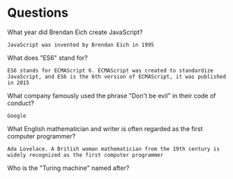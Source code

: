 # Questions

What year did Brendan Eich create JavaScript?

```
JavaScript was invented by Brendan Eich in 1995
```

What does "ES6" stand for?

```
ES6 stands for ECMAScript 6. ECMAScript was created to standardize JavaScript, and ES6 is the 6th version of ECMAScript, it was published in 2015
```

What company famously used the phrase "Don't be evil" in their code of conduct?

```
Google
```

What English mathematician and writer is often regarded as the first computer programmer?

```
Ada Lovelace. A British woman mathematician from the 19th century is widely recognized as the first computer programmer
```

Who is the "Turing machine" named after?

```

```

